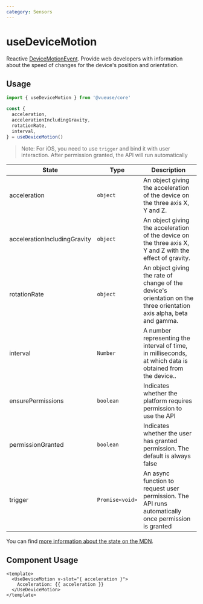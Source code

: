 ```yaml
---
category: Sensors
---
```


# useDeviceMotion

Reactive [DeviceMotionEvent](https://developer.mozilla.org/en-US/docs/Web/API/DeviceMotionEvent). Provide web developers with information about the speed of changes for the device's position and orientation.

## Usage

```js
import { useDeviceMotion } from '@vueuse/core'

const {
  acceleration,
  accelerationIncludingGravity,
  rotationRate,
  interval,
} = useDeviceMotion()
```

> Note: For iOS, you need to use `trigger` and bind it with user interaction.
> After permission granted, the API will run automatically

| State                        | Type            | Description                                                                                                          |
| ---------------------------- | --------------- | -------------------------------------------------------------------------------------------------------------------- |
| acceleration                 | `object`        | An object giving the acceleration of the device on the three axis X, Y and Z.                                        |
| accelerationIncludingGravity | `object`        | An object giving the acceleration of the device on the three axis X, Y and Z with the effect of gravity.             |
| rotationRate                 | `object`        | An object giving the rate of change of the device's orientation on the three orientation axis alpha, beta and gamma. |
| interval                     | `Number`        | A number representing the interval of time, in milliseconds, at which data is obtained from the device..             |
| ensurePermissions            | `boolean`       | Indicates whether the platform requires permission to use the API                                                    |
| permissionGranted            | `boolean`       | Indicates whether the user has granted permission. The default is always false                                       |
| trigger                      | `Promise<void>` | An async function to request user permission. The API runs automatically once permission is granted                  |

You can find [more information about the state on the MDN](https://developer.mozilla.org/en-US/docs/Web/API/DeviceMotionEvent#instance_properties).

## Component Usage

```vue
<template>
  <UseDeviceMotion v-slot="{ acceleration }">
    Acceleration: {{ acceleration }}
  </UseDeviceMotion>
</template>
```
